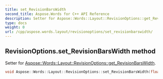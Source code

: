 ```yaml
---
title: set_RevisionBarsWidth
second_title: Aspose.Words for C++ API Reference
description: Setter for Aspose::Words::Layout::RevisionOptions::get_RevisionBarsWidth. 
type: docs
weight: 0
url: /cpp/aspose.words.layout/revisionoptions/set_revisionbarswidth/
---
```

## RevisionOptions.set_RevisionBarsWidth method


Setter for [Aspose::Words::Layout::RevisionOptions::get_RevisionBarsWidth](./get_revisionbarswidth/).

```cpp
void Aspose::Words::Layout::RevisionOptions::set_RevisionBarsWidth(float value)
```

